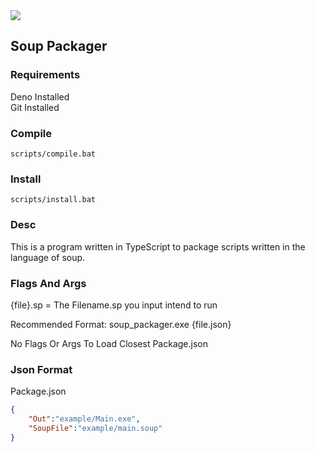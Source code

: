 <img src="https://img.shields.io/tokei/lines/github/ZombiiTheCoder/SoupPackager?style=plastic"/>

## Soup Packager

### Requirements

Deno Installed <br />
Git Installed

### Compile

`scripts/compile.bat`

### Install

`scripts/install.bat`

### Desc

This is a program written in TypeScript to package scripts written in the language of soup.

### Flags And Args

{file}.sp = The Filename.sp you input intend to run

Recommended Format: soup_packager.exe {file.json}

No Flags Or Args To Load Closest Package.json
### Json Format

Package.json
```json
{
    "Out":"example/Main.exe",
    "SoupFile":"example/main.soup"
}
```